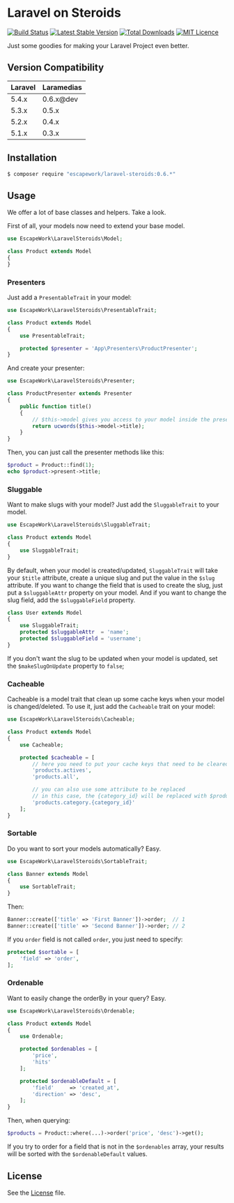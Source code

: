# Laravel on Steroids

[![Build Status](https://travis-ci.org/EscapeWork/LaravelSteroids.png)](http://travis-ci.org/EscapeWork/LaravelSteroids) [![Latest Stable Version](https://poser.pugx.org/escapework/laravel-steroids/v/stable.png)](https://packagist.org/packages/escapework/laravel-steroids) [![Total Downloads](https://poser.pugx.org/escapework/laravel-steroids/downloads.png)](https://packagist.org/packages/escapework/laravel-steroids) [![MIT Licence](https://img.shields.io/packagist/l/EscapeWork/laramedias.svg?style=flat)](https://github.com/EscapeWork/LaravelSteroids)

Just some goodies for making your Laravel Project even better.

## Version Compatibility

 Laravel  | Laramedias
:---------|:----------
 5.4.x    | 0.6.x@dev
 5.3.x    | 0.5.x
 5.2.x    | 0.4.x
 5.1.x    | 0.3.x

## Installation

```sh
$ composer require "escapework/laravel-steroids:0.6.*"
```

## Usage

We offer a lot of base classes and helpers. Take a look.

First of all, your models now need to extend your base model.

```php
use EscapeWork\LaravelSteroids\Model;

class Product extends Model
{
}
```

### Presenters

Just add a `PresentableTrait` in your model:

```php
use EscapeWork\LaravelSteroids\PresentableTrait;

class Product extends Model
{
    use PresentableTrait;

    protected $presenter = 'App\Presenters\ProductPresenter';
}
```

And create your presenter:

```php
use EscapeWork\LaravelSteroids\Presenter;

class ProductPresenter extends Presenter
{
    public function title()
    {
        // $this->model gives you access to your model inside the presenter
        return ucwords($this->model->title);
    }
}
```

Then, you can just call the presenter methods like this:

```php
$product = Product::find(1);
echo $product->present->title;
```

### Sluggable

Want to make slugs with your model? Just add the `SluggableTrait` to your model.

```php
use EscapeWork\LaravelSteroids\SluggableTrait;

class Product extends Model
{
    use SluggableTrait;
}
```

By default, when your model is created/updated, `SluggableTrait` will take your `$title` attribute, create a unique slug and put the value in the `$slug` attribute.
If you want to change the field that is used to create the slug, just put a `$sluggableAttr` property on your model. And if you want to change the slug field, add the `$sluggableField` property.

```php
class User extends Model
{
    use SluggableTrait;
    protected $sluggableAttr  = 'name';
    protected $sluggableField = 'username';
}
```

If you don't want the slug to be updated when your model is updated, set the `$makeSlugOnUpdate` property to `false`;

### Cacheable

Cacheable is a model trait that clean up some cache keys when your model is changed/deleted. To use it, just add the `Cacheable` trait on your model:

```php
use EscapeWork\LaravelSteroids\Cacheable;

class Product extends Model
{
    use Cacheable;

    protected $cacheable = [
        // here you need to put your cache keys that need to be cleared
        'products.actives',
        'products.all',

        // you can also use some attribute to be replaced
        // in this case, the {category_id} will be replaced with $product->category_id,
        'products.category.{category_id}'
    ];
}
```

### Sortable

Do you want to sort your models automatically? Easy.

```php
use EscapeWork\LaravelSteroids\SortableTrait;

class Banner extends Model
{
    use SortableTrait;
}
```

Then:

```php
Banner::create(['title' => 'First Banner'])->order;  // 1
Banner::create(['title' => 'Second Banner'])->order; // 2
```

If you `order` field is not called `order`, you just need to specify:

```php
protected $sortable = [
    'field' => 'order',
];
```

### Ordenable

Want to easily change the orderBy in your query? Easy.

```php
use EscapeWork\LaravelSteroids\Ordenable;

class Product extends Model
{
    use Ordenable;

    protected $ordenables = [
        'price',
        'hits'
    ];

    protected $ordenableDefault = [
        'field'     => 'created_at',
        'direction' => 'desc',
    ];
}
```

Then, when querying:

```php
$products = Product::where(...)->order('price', 'desc')->get();
```

If you try to order for a field that is not in the `$ordenables` array, your results will be sorted with the `$ordenableDefault` values.

## License

See the [License](https://github.com/EscapeWork/LaravelSteroids/blob/master/LICENSE) file.
